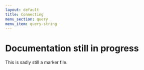 ```yaml
---
layout: default
title: Connecting
menu_section: query
menu_item: query-string
---
```



# Documentation still in progress

This is sadly still a marker file.

